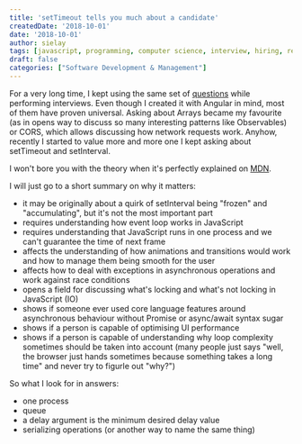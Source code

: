 ```yaml
---
title: 'setTimeout tells you much about a candidate'
createdDate: '2018-10-01'
date: '2018-10-01'
author: sielay
tags: [javascript, programming, computer science, interview, hiring, recruitment, theory, settimeout, setinterval, evenloop]
draft: false
categories: ["Software Development & Management"]
---
```


For a very long time, I kept using the same set of [questions](/blog/2017-10-01-10-questions-i-ask-each-senior-angular-candiate/) while performing interviews. Even though I created it with Angular in mind, most of them have proven universal. Asking about Arrays became my favourite (as in opens way to discuss so many interesting patterns like Observables) or CORS, which allows discussing how network requests work. Anyhow, recently I started to value more and more one I kept asking about setTimeout and setInterval.

I won't bore you with the theory when it's perfectly explained on [MDN](https://developer.mozilla.org/en-US/docs/Web/JavaScript/EventLoop).

I will just go to a short summary on why it matters:

 * it may be originally about a quirk of setInterval being "frozen" and "accumulating", but it's not the most important part
 * requires understanding how event loop works in JavaScript
 * requires understanding that JavaScript runs in one process and we can't guarantee the time of next frame
 * affects the understanding of how animations and transitions would work and how to manage them being smooth for the user
 * affects how to deal with exceptions in asynchronous operations and work against race conditions
 * opens a field for discussing what's locking and what's not locking in JavaScript (IO)
 * shows if someone ever used core language features around asynchronous behaviour without Promise or async/await syntax sugar
 * shows if a person is capable of optimising UI performance
 * shows if a person is capable of understanding why loop complexity sometimes should be taken into account (many people just says "well, the browser just hands sometimes because something takes a long time" and never try to figurle out "why?")

So what I look for in answers:

 * one process
 * queue
 * a delay argument is the minimum desired delay value
 * serializing operations (or another way to name the same thing)